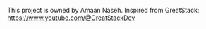 This project is owned by Amaan Naseh. Inspired from GreatStack: https://www.youtube.com/@GreatStackDev

